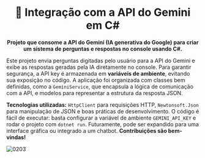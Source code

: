 <h1 align="center">🚀 Integração com a API do Gemini em C#</h1>

<p align="center">
  <strong>Projeto que consome a API do Gemini (IA generativa do Google) para criar um sistema de perguntas e respostas no console usando C#.</strong>
</p>

<p>
  Este projeto envia perguntas digitadas pelo usuário para a API do Gemini e exibe as respostas geradas pela IA diretamente no console. Para garantir segurança, a API key é armazenada em <strong>variáveis de ambiente</strong>, evitando sua exposição no código. A aplicação foi organizada com classes bem definidas, como a <code>GeminiService</code>, que encapsula a lógica de comunicação com a API, e modelos para representar a estrutura da resposta JSON.
</p>

<p>
  <strong>Tecnologias utilizadas:</strong> <code>HttpClient</code> para requisições HTTP, <code>Newtonsoft.Json</code> para manipulação de JSON e boas práticas de desenvolvimento. O código é fácil de executar: basta configurar a variável de ambiente <code>GEMINI_API_KEY</code> e rodar o projeto com <code>dotnet run</code>. Futuramente, pode ser expandido para uma interface gráfica ou integrado a um chatbot. <strong>Contribuições são bem-vindas!</strong>
</p>

![0203](https://github.com/user-attachments/assets/4db303d1-4f05-4a99-8414-eec9f2c97c9e)
